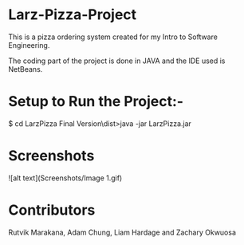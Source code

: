 # Larz-Pizza-Project

This is a pizza ordering system created for my Intro to Software Engineering.

The coding part of the project is done in JAVA and the IDE used is NetBeans. 

# Setup to Run the Project:-
$ cd LarzPizza Final Version\dist>java -jar LarzPizza.jar

# Screenshots

![alt text](Screenshots/Image 1.gif)

# Contributors

Rutvik Marakana, Adam Chung, Liam Hardage and Zachary Okwuosa


